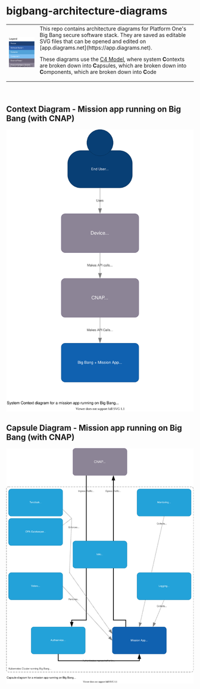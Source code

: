 # bigbang-architecture-diagrams

<table>
<tbody>
<tr>
<td>
<img alt="C4 Model Legend" src="legend.drawio.svg"/>
</td>
<td>
This repo contains architecture diagrams for Platform One's Big Bang secure software stack. They are saved as editable SVG files that can be opened and edited on [app.diagrams.net](https://app.diagrams.net). 

These diagrams use the [C4 Model](https://c4model.com/), where system **C**ontexts are broken down into **C**apsules, which are broken down into **C**omponents, which are broken down into **C**ode
</td>
</tr>
</tbody>
</table>

&nbsp;

## Context Diagram - Mission app running on Big Bang (with CNAP)

![Context Diagram - Mission app running on Big Bang (with CNAP)](context_bb_cnap.drawio.svg)

## Capsule Diagram - Mission app running on Big Bang (with CNAP)

![Capsule Diagram - Mission app running on Big Bang (with CNAP)](capsule_bb_cnap.drawio.svg)